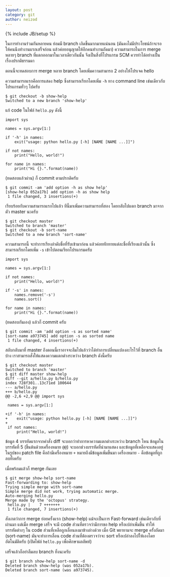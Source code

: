 ```yaml
---
layout: post
category: git
author: neizod
---
```

{% include JB/setup %}

ในการทำงานร่วมกันหลายคน ย่อมมี branch เกิดขึ้นมากมายแน่นอน (มันคงไม่มีประโยชน์ถ้าจะรอให้คนนึงทำงานแรกเสร็จก่อน แล้วค่อยอนุญาตให้อีกคนทำงานถัดมา) ความสามารถในการ merge หลายๆ branch ที่แตกออกมาในเวลาเดียวกันนั้น จึงเป็นสิ่งที่โปรแกรม SCM ควรทำได้อย่างเป็นเรื่องปรกติธรรมดา

ตอนนี้จะทดสอบการ merge หลาย branch โดยเพิ่มความสามารถ 2 อย่างให้โปรเจค hello

ความสามารถแรกคือการแสดง help ซึ่งสามารถเรียกโดยเพิ่ม `-h` ทาง command line เช่นเดียวกับโปรแกรมทั่วๆ ไปครับ

    $ git checkout -b show-help
    Switched to a new branch 'show-help'

แก้ code ในไฟล์ `hello.py` ดังนี้

    import sys

    names = sys.argv[1:]

    if '-h' in names:
        exit("usage: python hello.py [-h] [NAME [NAME ...]]")
        
    if not names:
        print("Hello, world!")

    for name in names:
        print("Hi {}.".format(name))

(ทดสอบแล้วผ่าน) ก็ commit ตามปรกติครับ

    $ git commit -am 'add option -h as show help'
    [show-help 052a17b] add option -h as show help
     1 file changed, 3 insertions(+)

เรียบร้อยกับความสามารถแรกไปแล้ว ทีนี้มาเพิ่มความสามารถที่สอง โดยกลับไปแตก branch มาจากตัว master นะครับ

    $ git checkout master 
    Switched to branch 'master'
    $ git checkout -b sort-name
    Switched to a new branch 'sort-name'

ความสามารถนี้ จะทำการเรียงลำดับชื่อที่รับเข้ามาก่อน แล้วค่อยทักทายแต่ละชื่อที่เรียงแล้วนั้น ซึ่งสามารถเรียกโดยเพิ่ม `-s` เข้าไปตอนเรียกโปรแกรมครับ

    import sys

    names = sys.argv[1:]

    if not names:
        print("Hello, world!")

    if '-s' in names:
        names.remove('-s')
        names.sort()

    for name in names:
        print("Hi {}.".format(name))

(ทดสอบกันเอง) แล้วก็ commit ครับ

    $ git commit -am 'add option -s as sorted name'
    [sort-name a973745] add option -s as sorted name
     1 file changed, 4 insertions(+)

สลับกลับมาที่ master ถึงตอนนี้เราอาจจะลืมไปแล้วว่าได้ทำการเปลี่ยนแปลงอะไรไว้ที่ branch อื่นบ้าง เราสามารถสั่งให้แสดงความแตกต่างระหว่าง branch ดังนี้ครับ

    $ git checkout master 
    Switched to branch 'master'
    $ git diff master show-help 
    diff --git a/hello.py b/hello.py
    index 728f301..13c71ed 100644
    --- a/hello.py
    +++ b/hello.py
    @@ -2,6 +2,9 @@ import sys
     
     names = sys.argv[1:]
     
    +if '-h' in names:
    +    exit("usage: python hello.py [-h] [NAME [NAME ...]]")
    +
     if not names:
         print("Hello, world!")

ข้อมูล 4 บรรทัดแรกจากคำสั่ง diff จะบอกว่าทำการหาความแตกต่างระหว่าง branch ไหน ข้อมูลในบรรทัดที่ 5 (ขึ้นต้นด้วยเครื่องหมาย `@@`) จะบอกช่วงบรรทัดที่นำมาแสดง และข้อมูลที่เหลือจะแสดงอยู่ในรูปของ patch file คือถ้ามีเครื่องหมาย `+` หมายถึงมีข้อมูลเพิ่มขึ้นมา เครื่องหมาย `-` คือข้อมูลที่ถูกลบทิ้งครับ

เมื่อพร้อมแล้วก็ merge กันเลย 

    $ git merge show-help sort-name 
    Fast-forwarding to: show-help
    Trying simple merge with sort-name
    Simple merge did not work, trying automatic merge.
    Auto-merging hello.py
    Merge made by the 'octopus' strategy.
     hello.py |    7 +++++++
     1 file changed, 7 insertions(+)

สังเกตว่าการ merge ย่อยครั้งแรก (show-help) แม้จะเป็นการ Fast-forward เช่นเดียวกับที่ผ่านมา แต่เมื่อ merge เสร็จ จะมี code ส่วนที่ตรวจว่ามีการขอ help หรือเปล่าเพิ่มขึ้น ทำให้บรรทัดต่างๆ ใน code ส่วนที่เหลือถูกเลื่อนลงมาข้างล่างด้วย เมื่อ Git พยายามจะ merge ครั้งถัดมา (sort-name) มันจะทำการเลื่อน code ส่วนที่ต้องตรวจว่าจะ sort หรือเปล่าลงไปให้เองโดยอัตโนมัติครับ (เปิดไฟล์ `hello.py` เพื่อศึกษาผลลัพท์)

เสร็จแล้วก็อย่าลืมลบ branch ทิ้งนะครับ

    $ git branch show-help sort-name -d
    Deleted branch show-help (was 052a17b).
    Deleted branch sort-name (was a973745).
